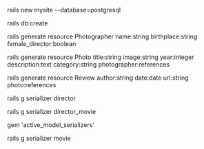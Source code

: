 rails new mysite --database=postgresql

rails db:create


rails generate resource Photographer name:string birthplace:string female_director:boolean


rails generate resource Photo title:string image:string year:integer description:text category:string photographer:references


rails generate resource Review author:string date:date url:string photo:references


 rails g serializer director


 rails g serializer director_movie


gem 'active_model_serializers'

rails g serializer movie
